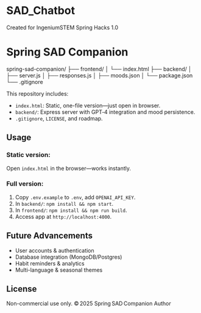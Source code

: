 # SAD_Chatbot
Created for IngeniumSTEM Spring Hacks 1.0

# Spring SAD Companion

spring-sad-companion/
├── frontend/
│   └── index.html
├── backend/
│   ├── server.js
│   ├── responses.js
│   ├── moods.json
│   └── package.json
└── .gitignore


This repository includes:
- `index.html`: Static, one-file version—just open in browser.
- `backend/`: Express server with GPT‑4 integration and mood persistence.
- `.gitignore`, `LICENSE`, and roadmap.

## Usage

### Static version:
Open `index.html` in the browser—works instantly.

### Full version:
1. Copy `.env.example` to `.env`, add `OPENAI_API_KEY`.
2. In `backend/`: `npm install && npm start`.
3. In `frontend/`: `npm install && npm run build`.
4. Access app at `http://localhost:4000`.

## Future Advancements
- User accounts & authentication
- Database integration (MongoDB/Postgres)
- Habit reminders & analytics
- Multi-language & seasonal themes

## License
Non-commercial use only. © 2025 Spring SAD Companion Author
